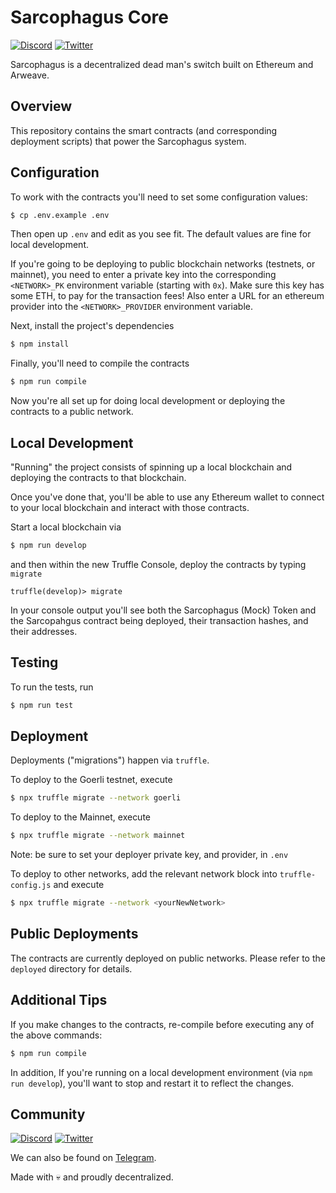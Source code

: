 # Sarcophagus Core

[![Discord](https://img.shields.io/discord/753398645507883099?color=768AD4&label=discord)](https://discord.com/channels/753398645507883099/)
[![Twitter](https://img.shields.io/twitter/follow/sarcophagusio?style=social)](https://twitter.com/sarcophagusio)

Sarcophagus is a decentralized dead man's switch built on Ethereum and Arweave.

## Overview

This repository contains the smart contracts (and corresponding deployment scripts) that power the Sarcophagus system.

## Configuration

To work with the contracts you'll need to set some configuration values:

```sh
$ cp .env.example .env
```

Then open up `.env` and edit as you see fit. The default values are fine for local development.

If you're going to be deploying to public blockchain networks (testnets, or mainnet), you need to enter a private key into the corresponding `<NETWORK>_PK` environment variable (starting with `0x`). Make sure this key has some ETH, to pay for the transaction fees! Also enter a URL for an ethereum provider into the `<NETWORK>_PROVIDER` environment variable.

Next, install the project's dependencies

```sh
$ npm install
```

Finally, you'll need to compile the contracts

```sh
$ npm run compile
```

Now you're all set up for doing local development or deploying the contracts to a public network.

## Local Development

"Running" the project consists of spinning up a local blockchain and deploying the contracts to that blockchain.

Once you've done that, you'll be able to use any Ethereum wallet to connect to your local blockchain and interact with those contracts.

Start a local blockchain via

```sh
$ npm run develop
```

and then within the new Truffle Console, deploy the contracts by typing `migrate`

```
truffle(develop)> migrate
```

In your console output you'll see both the Sarcophagus (Mock) Token and the Sarcopahgus contract being deployed, their transaction hashes, and their addresses.

## Testing

To run the tests, run

```sh
$ npm run test
```

## Deployment

Deployments ("migrations") happen via `truffle`.

To deploy to the Goerli testnet, execute

```sh
$ npx truffle migrate --network goerli
```

To deploy to the Mainnet, execute

```sh
$ npx truffle migrate --network mainnet
```

Note: be sure to set your deployer private key, and provider, in `.env`

To deploy to other networks, add the relevant network block into `truffle-config.js` and execute

```sh
$ npx truffle migrate --network <yourNewNetwork>
```

## Public Deployments

The contracts are currently deployed on public networks. Please refer to the `deployed` directory for details.
## Additional Tips

If you make changes to the contracts, re-compile before executing any of the above commands:

```sh
$ npm run compile
```

In addition, If you're running on a local development environment (via `npm run develop`), you'll want to stop and restart it to reflect the changes.

## Community

[![Discord](https://img.shields.io/discord/753398645507883099?color=768AD4&label=discord)](https://discord.com/channels/753398645507883099/)
[![Twitter](https://img.shields.io/twitter/follow/sarcophagusio?style=social)](https://twitter.com/sarcophagusio)

We can also be found on [Telegram](https://t.me/sarcophagusio).

Made with :skull: and proudly decentralized.
